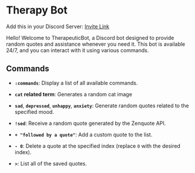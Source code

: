 # Therapy Bot
Add this in your Discord Server: [Invite Link](https://discord.com/oauth2/authorize?client_id=1175411141799850004&permissions=3283503545408&scope=bot)

Hello! Welcome to TherapeuticBot, a Discord bot designed to provide random quotes and assistance whenever you need it. This bot is available 24/7, and you can interact with it using various commands.

## Commands

- **`:commands`**: Display a list of all available commands.
- **`cat` related term**: Generates a random cat image 
- **`sad`**, **`depressed`**, **`unhappy`**, **`anxiety`**: Generate random quotes related to the specified mood.

- **`!sed`**: Receive a random quote generated by the Zenquote API.

- **`+ "followed by a quote"`**: Add a custom quote to the list.

- **`- 0`**: Delete a quote at the specified index (replace `0` with the desired index).

- **`>`**: List all of the saved quotes.

